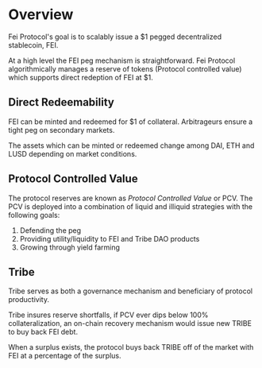 # Overview

Fei Protocol's goal is to scalably issue a $1 pegged decentralized stablecoin, FEI.

At a high level the FEI peg mechanism is straightforward. Fei Protocol algorithmically manages a reserve of tokens (Protocol controlled value) which supports direct redeption of FEI at $1.

## Direct Redeemability
FEI can be minted and redeemed for $1 of collateral. Arbitrageurs ensure a tight peg on secondary markets.

The assets which can be minted or redeemed change among DAI, ETH and LUSD depending on market conditions.

## Protocol Controlled Value
The protocol reserves are known as *Protocol Controlled Value* or PCV. The PCV is deployed into a combination of liquid and illiquid strategies with the following goals:
1. Defending the peg
2. Providing utility/liquidity to FEI and Tribe DAO products
3. Growing through yield farming

## Tribe
Tribe serves as both a governance mechanism and beneficiary of protocol productivity.

Tribe insures reserve shortfalls, if PCV ever dips below 100% collateralization, an on-chain recovery mechanism would issue new TRIBE to buy back FEI debt.

When a surplus exists, the protocol buys back TRIBE off of the market with FEI at a percentage of the surplus.